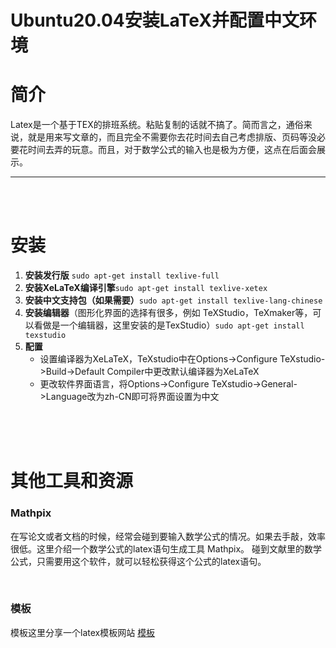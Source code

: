 # Ubuntu20.04安装LaTeX并配置中文环境


# 简介
Latex是一个基于TEX的排班系统。粘贴复制的话就不搞了。简而言之，通俗来说，就是用来写文章的，而且完全不需要你去花时间去自己考虑排版、页码等没必要花时间去弄的玩意。而且，对于数学公式的输入也是极为方便，这点在后面会展示。

---  
  
<br />
<br />

      
        
# 安装

1. **安装发行版** `sudo apt-get install texlive-full`  
1. **安装XeLaTeX编译引擎**`sudo apt-get install texlive-xetex`
1. **安装中文支持包（如果需要）**`sudo apt-get install texlive-lang-chinese`
1. **安装编辑器**（图形化界面的选择有很多，例如 TeXStudio，TeXmaker等，可以看做是一个编辑器，这里安装的是TexStudio）`sudo apt-get install texstudio`
1. **配置**
    - 设置编译器为XeLaTeX，TeXstudio中在Options->Configure TeXstudio->Build->Default Compiler中更改默认编译器为XeLaTeX 
    - 更改软件界面语言，将Options->Configure TeXstudio->General->Language改为zh-CN即可将界面设置为中文


<br />
<br />
<br />

# 其他工具和资源
### Mathpix

在写论文或者文档的时候，经常会碰到要输入数学公式的情况。如果去手敲，效率很低。这里介绍一个数学公式的latex语句生成工具 Mathpix。 碰到文献里的数学公式，只需要用这个软件，就可以轻松获得这个公式的latex语句。

<br />

### 模板
模板这里分享一个latex模板网站  [模板](https://www.latextemplates.com/)




